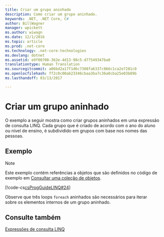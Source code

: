 ```yaml
---
title: Criar um grupo aninhado
description: Como criar um grupo aninhado.
keywords: .NET, .NET Core, C#
author: BillWagner
manager: wpickett
ms.author: wiwagn
ms.date: 12/1/2016
ms.topic: article
ms.prod: .net-core
ms.technology: .net-core-technologies
ms.devlang: dotnet
ms.assetid: e9f00708-362e-4d13-98c5-d77549347ba0
translationtype: Human Translation
ms.sourcegitcommit: a06bd2a17f1d6c7308fa6337c866c1ca2e7281c0
ms.openlocfilehash: ff2c0c00ab23346cbaa3ba7c36a0cba25e03b89b
ms.lasthandoff: 03/13/2017

---
```

# <a name="create-a-nested-group"></a>Criar um grupo aninhado

O exemplo a seguir mostra como criar grupos aninhados em uma expressão de consulta LINQ. Cada grupo que é criado de acordo com o ano do aluno ou nível de ensino, é subdividido em grupos com base nos nomes das pessoas.  
  
## <a name="example"></a>Exemplo

 > [!NOTE]
 > Este exemplo contém referências a objetos que são definidos no código de exemplo em [Consultar uma coleção de objetos](query-a-collection-of-objects.md). 

 [!code-cs[csProgGuideLINQ#24](../../../samples/snippets/csharp/concepts/linq/how-to-create-a-nested-group_1.cs)]  
  
 Observe que três loops `foreach` aninhados são necessários para iterar sobre os elementos internos de um grupo aninhado.  
  
## <a name="see-also"></a>Consulte também  
 [Expressões de consulta LINQ](index.md)
